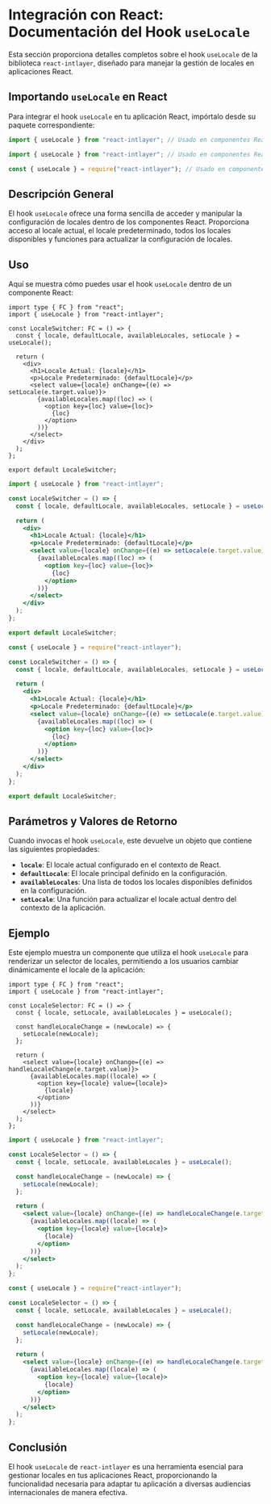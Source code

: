 # Integración con React: Documentación del Hook `useLocale`

Esta sección proporciona detalles completos sobre el hook `useLocale` de la biblioteca `react-intlayer`, diseñado para manejar la gestión de locales en aplicaciones React.

## Importando `useLocale` en React

Para integrar el hook `useLocale` en tu aplicación React, impórtalo desde su paquete correspondiente:

```typescript codeFormat="typescript"
import { useLocale } from "react-intlayer"; // Usado en componentes React para la gestión de locales
```

```javascript codeFormat="esm"
import { useLocale } from "react-intlayer"; // Usado en componentes React para la gestión de locales
```

```javascript codeFormat="commonjs"
const { useLocale } = require("react-intlayer"); // Usado en componentes React para la gestión de locales
```

## Descripción General

El hook `useLocale` ofrece una forma sencilla de acceder y manipular la configuración de locales dentro de los componentes React. Proporciona acceso al locale actual, el locale predeterminado, todos los locales disponibles y funciones para actualizar la configuración de locales.

## Uso

Aquí se muestra cómo puedes usar el hook `useLocale` dentro de un componente React:

```tsx fileName="src/components/LocaleSwitcher.tsx" codeFormat="typescript"
import type { FC } from "react";
import { useLocale } from "react-intlayer";

const LocaleSwitcher: FC = () => {
  const { locale, defaultLocale, availableLocales, setLocale } = useLocale();

  return (
    <div>
      <h1>Locale Actual: {locale}</h1>
      <p>Locale Predeterminado: {defaultLocale}</p>
      <select value={locale} onChange={(e) => setLocale(e.target.value)}>
        {availableLocales.map((loc) => (
          <option key={loc} value={loc}>
            {loc}
          </option>
        ))}
      </select>
    </div>
  );
};

export default LocaleSwitcher;
```

```jsx fileName="src/components/LocaleSwitcher.mjx" codeFormat="esm"
import { useLocale } from "react-intlayer";

const LocaleSwitcher = () => {
  const { locale, defaultLocale, availableLocales, setLocale } = useLocale();

  return (
    <div>
      <h1>Locale Actual: {locale}</h1>
      <p>Locale Predeterminado: {defaultLocale}</p>
      <select value={locale} onChange={(e) => setLocale(e.target.value)}>
        {availableLocales.map((loc) => (
          <option key={loc} value={loc}>
            {loc}
          </option>
        ))}
      </select>
    </div>
  );
};

export default LocaleSwitcher;
```

```jsx fileName="src/components/LocaleSwitcher.csx" codeFormat="commonjs"
const { useLocale } = require("react-intlayer");

const LocaleSwitcher = () => {
  const { locale, defaultLocale, availableLocales, setLocale } = useLocale();

  return (
    <div>
      <h1>Locale Actual: {locale}</h1>
      <p>Locale Predeterminado: {defaultLocale}</p>
      <select value={locale} onChange={(e) => setLocale(e.target.value)}>
        {availableLocales.map((loc) => (
          <option key={loc} value={loc}>
            {loc}
          </option>
        ))}
      </select>
    </div>
  );
};

export default LocaleSwitcher;
```

## Parámetros y Valores de Retorno

Cuando invocas el hook `useLocale`, este devuelve un objeto que contiene las siguientes propiedades:

- **`locale`**: El locale actual configurado en el contexto de React.
- **`defaultLocale`**: El locale principal definido en la configuración.
- **`availableLocales`**: Una lista de todos los locales disponibles definidos en la configuración.
- **`setLocale`**: Una función para actualizar el locale actual dentro del contexto de la aplicación.

## Ejemplo

Este ejemplo muestra un componente que utiliza el hook `useLocale` para renderizar un selector de locales, permitiendo a los usuarios cambiar dinámicamente el locale de la aplicación:

```tsx fileName="src/components/LocaleSelector.tsx" codeFormat="typescript"
import type { FC } from "react";
import { useLocale } from "react-intlayer";

const LocaleSelector: FC = () => {
  const { locale, setLocale, availableLocales } = useLocale();

  const handleLocaleChange = (newLocale) => {
    setLocale(newLocale);
  };

  return (
    <select value={locale} onChange={(e) => handleLocaleChange(e.target.value)}>
      {availableLocales.map((locale) => (
        <option key={locale} value={locale}>
          {locale}
        </option>
      ))}
    </select>
  );
};
```

```jsx fileName="src/components/LocaleSelector.mjx" codeFormat="esm"
import { useLocale } from "react-intlayer";

const LocaleSelector = () => {
  const { locale, setLocale, availableLocales } = useLocale();

  const handleLocaleChange = (newLocale) => {
    setLocale(newLocale);
  };

  return (
    <select value={locale} onChange={(e) => handleLocaleChange(e.target.value)}>
      {availableLocales.map((locale) => (
        <option key={locale} value={locale}>
          {locale}
        </option>
      ))}
    </select>
  );
};
```

```jsx fileName="src/components/LocaleSelector.csx" codeFormat="commonjs"
const { useLocale } = require("react-intlayer");

const LocaleSelector = () => {
  const { locale, setLocale, availableLocales } = useLocale();

  const handleLocaleChange = (newLocale) => {
    setLocale(newLocale);
  };

  return (
    <select value={locale} onChange={(e) => handleLocaleChange(e.target.value)}>
      {availableLocales.map((locale) => (
        <option key={locale} value={locale}>
          {locale}
        </option>
      ))}
    </select>
  );
};
```

## Conclusión

El hook `useLocale` de `react-intlayer` es una herramienta esencial para gestionar locales en tus aplicaciones React, proporcionando la funcionalidad necesaria para adaptar tu aplicación a diversas audiencias internacionales de manera efectiva.
